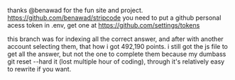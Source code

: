 thanks @benawad for the fun site and project. https://github.com/benawad/stripcode
you need to put a github personal acess token in .env, get one at https://github.com/settings/tokens

this branch was for indexing all the correct answer, and after with another account selecting them, that how i got 492,190 points.
i still got the js file to get all the answer, but not the one to complete them because my dumbass git reset --hard it (lost multiple hour of coding), through it's relatively easy to rewrite if you want. 
